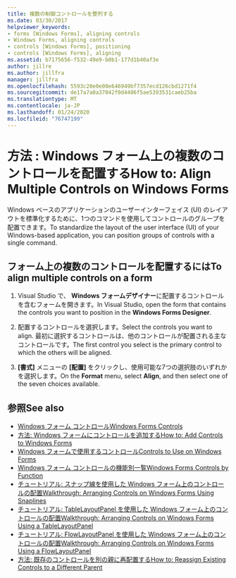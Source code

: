 ```yaml
---
title: 複数の制御コントロールを整列する
ms.date: 03/30/2017
helpviewer_keywords:
- forms [Windows Forms], aligning controls
- Windows Forms, aligning controls
- controls [Windows Forms], positioning
- controls [Windows Forms], aligning
ms.assetid: b7175656-f532-49e9-b0b1-177d1b40af3e
author: jillre
ms.author: jillfra
manager: jillfra
ms.openlocfilehash: 5593c20e0e00e646949bf7357ecd126cbd1271f4
ms.sourcegitcommit: de17a7a0a37042f0d4406f5ae5393531caeb25ba
ms.translationtype: MT
ms.contentlocale: ja-JP
ms.lasthandoff: 01/24/2020
ms.locfileid: "76747199"
---
```

# <a name="how-to-align-multiple-controls-on-windows-forms"></a><span data-ttu-id="d7e6a-102">方法 : Windows フォーム上の複数のコントロールを配置する</span><span class="sxs-lookup"><span data-stu-id="d7e6a-102">How to: Align Multiple Controls on Windows Forms</span></span>

<span data-ttu-id="d7e6a-103">Windows ベースのアプリケーションのユーザーインターフェイス (UI) のレイアウトを標準化するために、1つのコマンドを使用してコントロールのグループを配置できます。</span><span class="sxs-lookup"><span data-stu-id="d7e6a-103">To standardize the layout of the user interface (UI) of your Windows-based application, you can position groups of controls with a single command.</span></span>

## <a name="to-align-multiple-controls-on-a-form"></a><span data-ttu-id="d7e6a-104">フォーム上の複数のコントロールを配置するには</span><span class="sxs-lookup"><span data-stu-id="d7e6a-104">To align multiple controls on a form</span></span>

1. <span data-ttu-id="d7e6a-105">Visual Studio で、 **Windows フォームデザイナー**に配置するコントロールを含むフォームを開きます。</span><span class="sxs-lookup"><span data-stu-id="d7e6a-105">In Visual Studio, open the form that contains the controls you want to position in the **Windows Forms Designer**.</span></span>

2. <span data-ttu-id="d7e6a-106">配置するコントロールを選択します。</span><span class="sxs-lookup"><span data-stu-id="d7e6a-106">Select the controls you want to align.</span></span> <span data-ttu-id="d7e6a-107">最初に選択するコントロールは、他のコントロールが配置される主なコントロールです。</span><span class="sxs-lookup"><span data-stu-id="d7e6a-107">The first control you select is the primary control to which the others will be aligned.</span></span>

3. <span data-ttu-id="d7e6a-108">**[書式]** メニューの **[配置]** をクリックし、使用可能な7つの選択肢のいずれかを選択します。</span><span class="sxs-lookup"><span data-stu-id="d7e6a-108">On the **Format** menu, select **Align**, and then select one of the seven choices available.</span></span>

## <a name="see-also"></a><span data-ttu-id="d7e6a-109">参照</span><span class="sxs-lookup"><span data-stu-id="d7e6a-109">See also</span></span>

- [<span data-ttu-id="d7e6a-110">Windows フォーム コントロール</span><span class="sxs-lookup"><span data-stu-id="d7e6a-110">Windows Forms Controls</span></span>](index.md)
- [<span data-ttu-id="d7e6a-111">方法: Windows フォームにコントロールを追加する</span><span class="sxs-lookup"><span data-stu-id="d7e6a-111">How to: Add Controls to Windows Forms</span></span>](how-to-add-controls-to-windows-forms.md)
- [<span data-ttu-id="d7e6a-112">Windows フォームで使用するコントロール</span><span class="sxs-lookup"><span data-stu-id="d7e6a-112">Controls to Use on Windows Forms</span></span>](controls-to-use-on-windows-forms.md)
- [<span data-ttu-id="d7e6a-113">Windows フォーム コントロールの機能別一覧</span><span class="sxs-lookup"><span data-stu-id="d7e6a-113">Windows Forms Controls by Function</span></span>](windows-forms-controls-by-function.md)
- [<span data-ttu-id="d7e6a-114">チュートリアル: スナップ線を使用した Windows フォーム上のコントロールの配置</span><span class="sxs-lookup"><span data-stu-id="d7e6a-114">Walkthrough: Arranging Controls on Windows Forms Using Snaplines</span></span>](walkthrough-arranging-controls-on-windows-forms-using-snaplines.md)
- [<span data-ttu-id="d7e6a-115">チュートリアル: TableLayoutPanel を使用した Windows フォーム上のコントロールの配置</span><span class="sxs-lookup"><span data-stu-id="d7e6a-115">Walkthrough: Arranging Controls on Windows Forms Using a TableLayoutPanel</span></span>](walkthrough-arranging-controls-on-windows-forms-using-a-tablelayoutpanel.md)
- [<span data-ttu-id="d7e6a-116">チュートリアル: FlowLayoutPanel を使用した Windows フォーム上のコントロールの配置</span><span class="sxs-lookup"><span data-stu-id="d7e6a-116">Walkthrough: Arranging Controls on Windows Forms Using a FlowLayoutPanel</span></span>](walkthrough-arranging-controls-on-windows-forms-using-a-flowlayoutpanel.md)
- [<span data-ttu-id="d7e6a-117">方法: 既存のコントロールを別の親に再配置する</span><span class="sxs-lookup"><span data-stu-id="d7e6a-117">How to: Reassign Existing Controls to a Different Parent</span></span>](how-to-reassign-existing-controls-to-a-different-parent.md)
